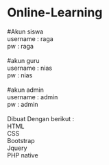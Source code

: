 # Online-Learning

#Akun siswa <br>
  username : raga <br>
  pw : raga
<br> <br>
#akun guru <br>
  username : nias <br>
  pw : nias
 <br><br>
#akun admin <br>
  username : admin <br>
  pw : admin
 <br> <br>
Dibuat Dengan berikut : <br>
  HTML <br>
  CSS <br>
  Bootstrap <br>
  Jquery <br>
  PHP native <br>

